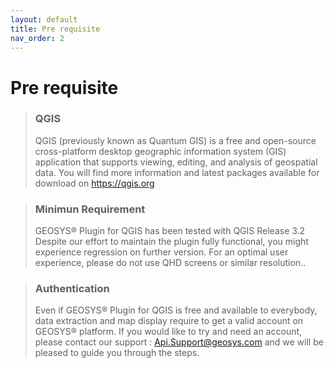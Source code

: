 ```yaml
---
layout: default
title: Pre requisite
nav_order: 2
---
```


# Pre requisite


<!-- theme: info -->
> ### QGIS
>
>QGIS (previously known as Quantum GIS) is a free and open-source cross-platform desktop geographic information system (GIS) application that supports viewing, editing, and analysis of geospatial data. You will find more information and latest packages available for download on https://qgis.org 


<!-- theme: info -->

> ### Minimun Requirement
> GEOSYS® Plugin for QGIS has been tested with QGIS Release 3.2 Despite our effort to maintain the plugin fully functional, you might experience regression on further version. 
For an optimal user experience, please do not use QHD screens or similar resolution..


<!-- theme: info -->

>### Authentication
>Even if GEOSYS® Plugin for QGIS is free and available to everybody, data extraction and map display require to get a valid account on GEOSYS® platform.
If you would like to try and need an account, please contact our support : Api.Support@geosys.com and we will be pleased to guide you through the steps.


